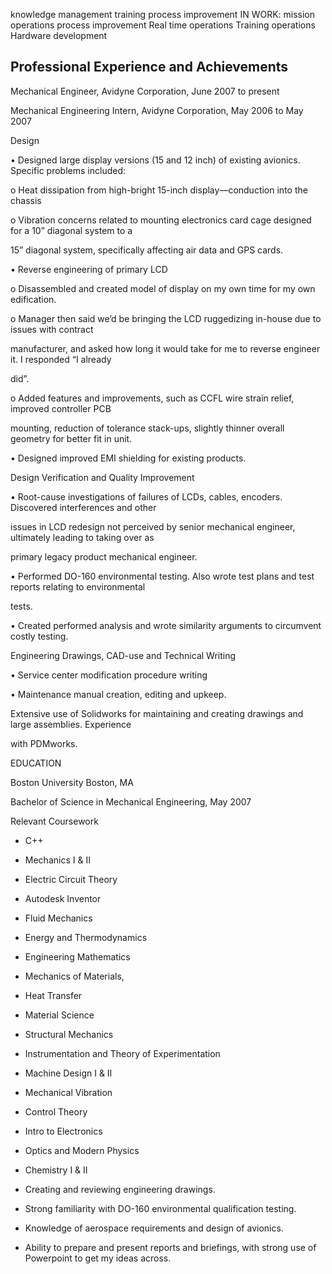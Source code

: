 knowledge management
training process improvement
IN WORK: mission operations process improvement
Real time operations
Training operations
Hardware development







## Professional Experience and Achievements

Mechanical Engineer, Avidyne Corporation, June 2007 to present

Mechanical Engineering Intern, Avidyne Corporation, May 2006 to May 2007

Design

• Designed large display versions (15 and 12 inch) of existing avionics. Specific problems included: 

o Heat dissipation from high-bright 15-inch display—conduction into the chassis

o Vibration concerns related to mounting electronics card cage designed for a 10” diagonal system to a 

15” diagonal system, specifically affecting air data and GPS cards.

• Reverse engineering of primary LCD

o Disassembled and created model of display on my own time for my own edification.

o Manager then said we’d be bringing the LCD ruggedizing in-house due to issues with contract 

manufacturer, and asked how long it would take for me to reverse engineer it. I responded “I already 

did”.

o Added features and improvements, such as CCFL wire strain relief, improved controller PCB 

mounting, reduction of tolerance stack-ups, slightly thinner overall geometry for better fit in unit.

• Designed improved EMI shielding for existing products.

Design Verification and Quality Improvement

• Root-cause investigations of failures of LCDs, cables, encoders. Discovered interferences and other 

issues in LCD redesign not perceived by senior mechanical engineer, ultimately leading to taking over as 

primary legacy product mechanical engineer.

• Performed DO-160 environmental testing. Also wrote test plans and test reports relating to environmental 

tests.

• Created performed analysis and wrote similarity arguments to circumvent costly testing. 

Engineering Drawings, CAD-use and Technical Writing

• Service center modification procedure writing

• Maintenance manual creation, editing and upkeep.

Extensive use of Solidworks for maintaining and creating drawings and large assemblies. Experience

with PDMworks.







EDUCATION

Boston University Boston, MA

Bachelor of Science in Mechanical Engineering, May 2007


Relevant Coursework

* C++
* Mechanics I & II
* Electric Circuit Theory
* Autodesk Inventor
* Fluid Mechanics
* Energy and Thermodynamics
* Engineering Mathematics
* Mechanics of Materials, 
* Heat Transfer
* Material Science
* Structural Mechanics
* Instrumentation and Theory of Experimentation
* Machine Design I & II
* Mechanical Vibration
* Control Theory
* Intro to Electronics
* Optics and Modern Physics
* Chemistry I & II



* Creating and reviewing engineering drawings.
* Strong familiarity with DO-160 environmental qualification testing.
* Knowledge of aerospace requirements and design of avionics.
* Ability to prepare and present reports and briefings, with strong use of Powerpoint to get my ideas across.

